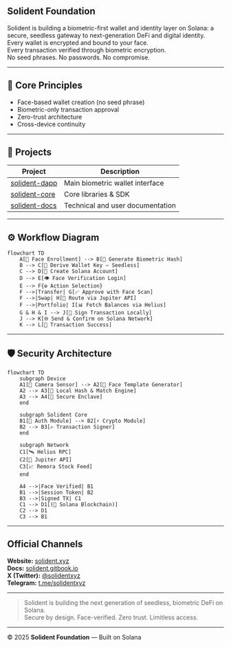 ## Solident Foundation  

Solident is building a biometric-first wallet and identity layer on Solana:
a secure, seedless gateway to next-generation DeFi and digital identity.  
Every wallet is encrypted and bound to your face.  
Every transaction verified through biometric encryption.  
No seed phrases. No passwords. No compromise.

---

## 🔐 Core Principles  
- Face-based wallet creation (no seed phrase)  
- Biometric-only transaction approval  
- Zero-trust architecture  
- Cross-device continuity  

---

## 🧠 Projects  
| Project | Description |
|----------|--------------|
| [solident-dapp](https://github.com/solidentxyz/solident-dapp) | Main biometric wallet interface |
| [solident-core](https://github.com/solidentxyz/solident-core) | Core libraries & SDK |
| [solident-docs](https://solident.gitbook.io) | Technical and user documentation |

---

## ⚙️ Workflow Diagram  

```mermaid
flowchart TD
    A[📸 Face Enrollment] --> B[🧠 Generate Biometric Hash]
    B --> C[🔑 Derive Wallet Key – Seedless]
    C --> D[💼 Create Solana Account]
    D --> E[👁️ Face Verification Login]
    E --> F{⚙️ Action Selection}
    F -->|Transfer| G[✅ Approve with Face Scan]
    F -->|Swap| H[🔄 Route via Jupiter API]
    F -->|Portfolio| I[📊 Fetch Balances via Helius]
    G & H & I --> J[🔏 Sign Transaction Locally]
    J --> K[🌐 Send & Confirm on Solana Network]
    K --> L[🎉 Transaction Success]
```
---
## 🛡️ Security Architecture  

```mermaid
flowchart TD
    subgraph Device
    A1[📱 Camera Sensor] --> A2[🧩 Face Template Generator]
    A2 --> A3[🧠 Local Hash & Match Engine]
    A3 --> A4[🔐 Secure Enclave]
    end

    subgraph Solident Core
    B1[🧭 Auth Module] --> B2[⚡ Crypto Module]
    B2 --> B3[✍️ Transaction Signer]
    end

    subgraph Network
    C1[🛰️ Helius RPC]
    C2[🔁 Jupiter API]
    C3[📈 Remora Stock Feed]
    end

    A4 -->|Face Verified| B1
    B1 -->|Session Token| B2
    B3 -->|Signed TX| C1
    C1 --> D1[(💎 Solana Blockchain)]
    C2 --> D1
    C3 --> B1
```
---

## Official Channels  

**Website:** [solident.xyz](https://solident.xyz)  
**Docs:** [solident.gitbook.io](https://solident.gitbook.io)  
**X (Twitter):** [@solidentxyz](https://x.com/solidentxyz)  
**Telegram:** [t.me/solidentxyz](https://t.me/solidentxyz)  

---

> Solident is building the next generation of seedless, biometric DeFi on Solana.  
> Secure by design. Face-verified. Zero trust. Limitless access.  

---

© 2025 **Solident Foundation** — Built on Solana
